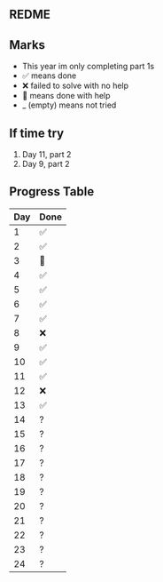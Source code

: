﻿## REDME

## Marks
- This year im only completing part 1s
- ✅ means done
- ❌ failed to solve with no help
- 🔵 means done with help
- _ (empty) means not tried

## If time try
1. Day 11, part 2
2. Day 9, part 2

## Progress Table

| Day | Done   |
|-----|--------|
| 1   | ✅     |
| 2   | ✅     |
| 3   | 🔵     |
| 4   | ✅     |
| 5   | ✅     |
| 6   | ✅     |
| 7   | ✅     |
| 8   | ❌     |
| 9   | ✅     |
| 10  | ✅     |
| 11  | ✅     |
| 12  | ❌     |
| 13  | ✅     |
| 14  | ?      |
| 15  | ?      |
| 16  | ?      |
| 17  | ?      |
| 18  | ?      |
| 19  | ?      |
| 20  | ?      |
| 21  | ?      |
| 22  | ?      |
| 23  | ?      |
| 24  | ?      |
